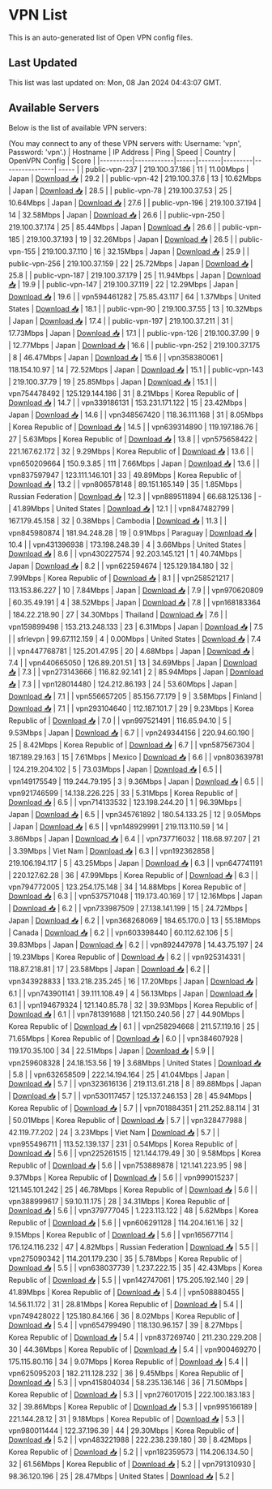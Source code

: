 # VPN List

This is an auto-generated list of Open VPN config files.

## Last Updated

This list was last updated on: Mon, 08 Jan 2024 04:43:07 GMT.

## Available Servers

Below is the list of available VPN servers:

(You may connect to any of these VPN servers with: Username: 'vpn', Password: 'vpn'.)
| Hostname | IP Address | Ping | Speed | Country | OpenVPN Config | Score |
|----------|------------|------|-------|---------|----------------| ----- |
| public-vpn-237 | 219.100.37.186 | 11 | 11.00Mbps | Japan | [Download 📥](./configs/server_0_JP.ovpn) | 29.2 |
| public-vpn-42 | 219.100.37.6 | 13 | 10.62Mbps | Japan | [Download 📥](./configs/server_1_JP.ovpn) | 28.5 |
| public-vpn-78 | 219.100.37.53 | 25 | 10.64Mbps | Japan | [Download 📥](./configs/server_2_JP.ovpn) | 27.6 |
| public-vpn-196 | 219.100.37.194 | 14 | 32.58Mbps | Japan | [Download 📥](./configs/server_3_JP.ovpn) | 26.6 |
| public-vpn-250 | 219.100.37.174 | 25 | 85.44Mbps | Japan | [Download 📥](./configs/server_4_JP.ovpn) | 26.6 |
| public-vpn-185 | 219.100.37.193 | 19 | 32.26Mbps | Japan | [Download 📥](./configs/server_5_JP.ovpn) | 26.5 |
| public-vpn-155 | 219.100.37.110 | 16 | 32.15Mbps | Japan | [Download 📥](./configs/server_6_JP.ovpn) | 25.9 |
| public-vpn-256 | 219.100.37.159 | 22 | 25.72Mbps | Japan | [Download 📥](./configs/server_7_JP.ovpn) | 25.8 |
| public-vpn-187 | 219.100.37.179 | 25 | 11.94Mbps | Japan | [Download 📥](./configs/server_8_JP.ovpn) | 19.9 |
| public-vpn-147 | 219.100.37.119 | 22 | 12.29Mbps | Japan | [Download 📥](./configs/server_9_JP.ovpn) | 19.6 |
| vpn594461282 | 75.85.43.117 | 64 | 1.37Mbps | United States | [Download 📥](./configs/server_10_US.ovpn) | 18.1 |
| public-vpn-90 | 219.100.37.55 | 13 | 10.32Mbps | Japan | [Download 📥](./configs/server_11_JP.ovpn) | 17.4 |
| public-vpn-197 | 219.100.37.211 | 31 | 17.73Mbps | Japan | [Download 📥](./configs/server_12_JP.ovpn) | 17.1 |
| public-vpn-126 | 219.100.37.99 | 9 | 12.77Mbps | Japan | [Download 📥](./configs/server_13_JP.ovpn) | 16.6 |
| public-vpn-252 | 219.100.37.175 | 8 | 46.47Mbps | Japan | [Download 📥](./configs/server_14_JP.ovpn) | 15.6 |
| vpn358380061 | 118.154.10.97 | 14 | 72.52Mbps | Japan | [Download 📥](./configs/server_15_JP.ovpn) | 15.1 |
| public-vpn-143 | 219.100.37.79 | 19 | 25.85Mbps | Japan | [Download 📥](./configs/server_16_JP.ovpn) | 15.1 |
| vpn754478492 | 125.129.144.186 | 31 | 8.21Mbps | Korea Republic of | [Download 📥](./configs/server_17_KR.ovpn) | 14.7 |
| vpn339186131 | 153.231.171.122 | 15 | 23.42Mbps | Japan | [Download 📥](./configs/server_18_JP.ovpn) | 14.6 |
| vpn348567420 | 118.36.111.168 | 31 | 8.05Mbps | Korea Republic of | [Download 📥](./configs/server_19_KR.ovpn) | 14.5 |
| vpn639314890 | 119.197.186.76 | 27 | 5.63Mbps | Korea Republic of | [Download 📥](./configs/server_20_KR.ovpn) | 13.8 |
| vpn575658422 | 221.167.62.172 | 32 | 9.29Mbps | Korea Republic of | [Download 📥](./configs/server_21_KR.ovpn) | 13.6 |
| vpn650209664 | 150.9.3.85 | 111 | 7.66Mbps | Japan | [Download 📥](./configs/server_22_JP.ovpn) | 13.6 |
| vpn837597947 | 123.111.146.101 | 33 | 49.89Mbps | Korea Republic of | [Download 📥](./configs/server_23_KR.ovpn) | 13.2 |
| vpn806578148 | 89.151.165.149 | 35 | 1.85Mbps | Russian Federation | [Download 📥](./configs/server_24_RU.ovpn) | 12.3 |
| vpn889511894 | 66.68.125.136 | - | 41.89Mbps | United States | [Download 📥](./configs/server_25_US.ovpn) | 12.1 |
| vpn847482799 | 167.179.45.158 | 32 | 0.38Mbps | Cambodia | [Download 📥](./configs/server_26_KH.ovpn) | 11.3 |
| vpn845980874 | 181.94.248.28 | 19 | 0.91Mbps | Paraguay | [Download 📥](./configs/server_27_PY.ovpn) | 10.4 |
| vpn431396938 | 173.198.248.39 | 4 | 3.66Mbps | United States | [Download 📥](./configs/server_28_US.ovpn) | 8.6 |
| vpn430227574 | 92.203.145.121 | 1 | 40.74Mbps | Japan | [Download 📥](./configs/server_29_JP.ovpn) | 8.2 |
| vpn622594674 | 125.129.184.180 | 32 | 7.99Mbps | Korea Republic of | [Download 📥](./configs/server_30_KR.ovpn) | 8.1 |
| vpn258521217 | 113.153.86.227 | 10 | 7.84Mbps | Japan | [Download 📥](./configs/server_31_JP.ovpn) | 7.9 |
| vpn970620809 | 60.35.49.191 | 4 | 38.52Mbps | Japan | [Download 📥](./configs/server_32_JP.ovpn) | 7.8 |
| vpn168183364 | 184.22.218.90 | 27 | 34.30Mbps | Thailand | [Download 📥](./configs/server_33_TH.ovpn) | 7.6 |
| vpn159899498 | 153.213.248.133 | 23 | 6.31Mbps | Japan | [Download 📥](./configs/server_34_JP.ovpn) | 7.5 |
| sfrlevpn | 99.67.112.159 | 4 | 0.00Mbps | United States | [Download 📥](./configs/server_35_US.ovpn) | 7.4 |
| vpn447768781 | 125.201.47.95 | 20 | 4.68Mbps | Japan | [Download 📥](./configs/server_36_JP.ovpn) | 7.4 |
| vpn440665050 | 126.89.201.51 | 13 | 34.69Mbps | Japan | [Download 📥](./configs/server_37_JP.ovpn) | 7.3 |
| vpn273143666 | 116.82.92.141 | 2 | 85.94Mbps | Japan | [Download 📥](./configs/server_38_JP.ovpn) | 7.3 |
| vpn128014480 | 124.212.86.193 | 24 | 53.60Mbps | Japan | [Download 📥](./configs/server_39_JP.ovpn) | 7.1 |
| vpn556657205 | 85.156.77.179 | 9 | 3.58Mbps | Finland | [Download 📥](./configs/server_40_FI.ovpn) | 7.1 |
| vpn293104640 | 112.187.101.7 | 29 | 9.23Mbps | Korea Republic of | [Download 📥](./configs/server_41_KR.ovpn) | 7.0 |
| vpn997521491 | 116.65.94.10 | 5 | 9.53Mbps | Japan | [Download 📥](./configs/server_42_JP.ovpn) | 6.7 |
| vpn249344156 | 220.94.60.190 | 25 | 8.42Mbps | Korea Republic of | [Download 📥](./configs/server_43_KR.ovpn) | 6.7 |
| vpn587567304 | 187.189.29.163 | 15 | 7.61Mbps | Mexico | [Download 📥](./configs/server_44_MX.ovpn) | 6.6 |
| vpn803639781 | 124.219.204.102 | 5 | 73.03Mbps | Japan | [Download 📥](./configs/server_45_JP.ovpn) | 6.5 |
| vpn149175549 | 119.244.79.195 | 3 | 9.36Mbps | Japan | [Download 📥](./configs/server_46_JP.ovpn) | 6.5 |
| vpn921746599 | 14.138.226.225 | 33 | 5.31Mbps | Korea Republic of | [Download 📥](./configs/server_47_KR.ovpn) | 6.5 |
| vpn714133532 | 123.198.244.20 | 1 | 96.39Mbps | Japan | [Download 📥](./configs/server_48_JP.ovpn) | 6.5 |
| vpn345761892 | 180.54.133.25 | 12 | 9.05Mbps | Japan | [Download 📥](./configs/server_49_JP.ovpn) | 6.5 |
| vpn148929991 | 219.113.110.59 | 14 | 3.86Mbps | Japan | [Download 📥](./configs/server_50_JP.ovpn) | 6.4 |
| vpn737716032 | 118.68.97.207 | 21 | 3.39Mbps | Viet Nam | [Download 📥](./configs/server_51_VN.ovpn) | 6.3 |
| vpn192362858 | 219.106.194.117 | 5 | 43.25Mbps | Japan | [Download 📥](./configs/server_52_JP.ovpn) | 6.3 |
| vpn647741191 | 220.127.62.28 | 36 | 47.99Mbps | Korea Republic of | [Download 📥](./configs/server_53_KR.ovpn) | 6.3 |
| vpn794772005 | 123.254.175.148 | 34 | 14.88Mbps | Korea Republic of | [Download 📥](./configs/server_54_KR.ovpn) | 6.3 |
| vpn537571048 | 119.173.40.169 | 17 | 12.16Mbps | Japan | [Download 📥](./configs/server_55_JP.ovpn) | 6.2 |
| vpn733987509 | 27.138.141.199 | 15 | 24.72Mbps | Japan | [Download 📥](./configs/server_56_JP.ovpn) | 6.2 |
| vpn368268069 | 184.65.170.0 | 13 | 55.18Mbps | Canada | [Download 📥](./configs/server_57_CA.ovpn) | 6.2 |
| vpn603398440 | 60.112.62.106 | 5 | 39.83Mbps | Japan | [Download 📥](./configs/server_58_JP.ovpn) | 6.2 |
| vpn892447978 | 14.43.75.197 | 24 | 19.23Mbps | Korea Republic of | [Download 📥](./configs/server_59_KR.ovpn) | 6.2 |
| vpn925314331 | 118.87.218.81 | 17 | 23.58Mbps | Japan | [Download 📥](./configs/server_60_JP.ovpn) | 6.2 |
| vpn343928833 | 133.218.235.245 | 16 | 17.20Mbps | Japan | [Download 📥](./configs/server_61_JP.ovpn) | 6.1 |
| vpn743901141 | 39.111.108.49 | 4 | 56.13Mbps | Japan | [Download 📥](./configs/server_62_JP.ovpn) | 6.1 |
| vpn194679324 | 121.140.85.78 | 32 | 39.93Mbps | Korea Republic of | [Download 📥](./configs/server_63_KR.ovpn) | 6.1 |
| vpn781391688 | 121.150.240.56 | 27 | 44.90Mbps | Korea Republic of | [Download 📥](./configs/server_64_KR.ovpn) | 6.1 |
| vpn258294668 | 211.57.119.16 | 25 | 71.65Mbps | Korea Republic of | [Download 📥](./configs/server_65_KR.ovpn) | 6.0 |
| vpn384607928 | 119.170.35.100 | 34 | 22.51Mbps | Japan | [Download 📥](./configs/server_66_JP.ovpn) | 5.9 |
| vpn259608328 | 24.18.153.56 | 19 | 3.68Mbps | United States | [Download 📥](./configs/server_67_US.ovpn) | 5.8 |
| vpn632658509 | 222.14.194.164 | 25 | 41.04Mbps | Japan | [Download 📥](./configs/server_68_JP.ovpn) | 5.7 |
| vpn323616136 | 219.113.61.218 | 8 | 89.88Mbps | Japan | [Download 📥](./configs/server_69_JP.ovpn) | 5.7 |
| vpn530117457 | 125.137.246.153 | 28 | 45.94Mbps | Korea Republic of | [Download 📥](./configs/server_70_KR.ovpn) | 5.7 |
| vpn701884351 | 211.252.88.114 | 31 | 50.01Mbps | Korea Republic of | [Download 📥](./configs/server_71_KR.ovpn) | 5.7 |
| vpn328477988 | 42.119.77.202 | 24 | 3.23Mbps | Viet Nam | [Download 📥](./configs/server_72_VN.ovpn) | 5.7 |
| vpn955496711 | 113.52.139.137 | 231 | 0.54Mbps | Korea Republic of | [Download 📥](./configs/server_73_KR.ovpn) | 5.6 |
| vpn225261515 | 121.144.179.49 | 30 | 9.58Mbps | Korea Republic of | [Download 📥](./configs/server_74_KR.ovpn) | 5.6 |
| vpn753889878 | 121.141.223.95 | 98 | 9.37Mbps | Korea Republic of | [Download 📥](./configs/server_75_KR.ovpn) | 5.6 |
| vpn999015237 | 121.145.101.242 | 25 | 46.78Mbps | Korea Republic of | [Download 📥](./configs/server_76_KR.ovpn) | 5.6 |
| vpn388999617 | 59.10.11.175 | 28 | 34.31Mbps | Korea Republic of | [Download 📥](./configs/server_77_KR.ovpn) | 5.6 |
| vpn379777045 | 1.223.113.122 | 48 | 5.62Mbps | Korea Republic of | [Download 📥](./configs/server_78_KR.ovpn) | 5.6 |
| vpn606291128 | 114.204.161.16 | 32 | 9.15Mbps | Korea Republic of | [Download 📥](./configs/server_79_KR.ovpn) | 5.6 |
| vpn165677114 | 176.124.116.232 | 47 | 4.82Mbps | Russian Federation | [Download 📥](./configs/server_80_RU.ovpn) | 5.5 |
| vpn275090342 | 114.201.179.230 | 35 | 5.78Mbps | Korea Republic of | [Download 📥](./configs/server_81_KR.ovpn) | 5.5 |
| vpn638037739 | 1.237.222.15 | 35 | 42.43Mbps | Korea Republic of | [Download 📥](./configs/server_82_KR.ovpn) | 5.5 |
| vpn142747061 | 175.205.192.140 | 29 | 41.89Mbps | Korea Republic of | [Download 📥](./configs/server_83_KR.ovpn) | 5.4 |
| vpn508880455 | 14.56.11.172 | 31 | 28.81Mbps | Korea Republic of | [Download 📥](./configs/server_84_KR.ovpn) | 5.4 |
| vpn749428022 | 125.180.84.166 | 36 | 8.02Mbps | Korea Republic of | [Download 📥](./configs/server_85_KR.ovpn) | 5.4 |
| vpn654799490 | 118.130.96.157 | 39 | 8.27Mbps | Korea Republic of | [Download 📥](./configs/server_86_KR.ovpn) | 5.4 |
| vpn837269740 | 211.230.229.208 | 30 | 44.36Mbps | Korea Republic of | [Download 📥](./configs/server_87_KR.ovpn) | 5.4 |
| vpn900469270 | 175.115.80.116 | 34 | 9.07Mbps | Korea Republic of | [Download 📥](./configs/server_88_KR.ovpn) | 5.4 |
| vpn625095203 | 182.211.128.232 | 36 | 9.45Mbps | Korea Republic of | [Download 📥](./configs/server_89_KR.ovpn) | 5.3 |
| vpn415804034 | 58.235.136.146 | 36 | 71.50Mbps | Korea Republic of | [Download 📥](./configs/server_90_KR.ovpn) | 5.3 |
| vpn276017015 | 222.100.183.183 | 32 | 39.86Mbps | Korea Republic of | [Download 📥](./configs/server_91_KR.ovpn) | 5.3 |
| vpn995166189 | 221.144.28.12 | 31 | 9.18Mbps | Korea Republic of | [Download 📥](./configs/server_92_KR.ovpn) | 5.3 |
| vpn980011444 | 122.37.196.39 | 44 | 29.30Mbps | Korea Republic of | [Download 📥](./configs/server_93_KR.ovpn) | 5.2 |
| vpn483221988 | 222.238.239.180 | 39 | 8.42Mbps | Korea Republic of | [Download 📥](./configs/server_94_KR.ovpn) | 5.2 |
| vpn182359573 | 114.206.134.50 | 32 | 61.56Mbps | Korea Republic of | [Download 📥](./configs/server_95_KR.ovpn) | 5.2 |
| vpn791310930 | 98.36.120.196 | 25 | 28.47Mbps | United States | [Download 📥](./configs/server_96_US.ovpn) | 5.2 |
